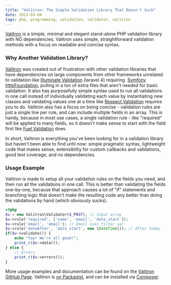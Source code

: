 ```yaml
---
title: "Valitron: The Simple Validation Library That Doesn't Suck"
date: 2013-03-04
tags: php, programming, validation, validator, valitron
---
```


[Valitron](https://github.com/vlucas/valitron) is a simple, minimal and elegant stand-alone PHP validation library with NO dependencies. Valitron uses simple, straightforward validation methods with a focus on readable and concise syntax.


### Why Another Validation Library?


[Valitron](https://github.com/vlucas/valitron) was created out of frustration with other validation libraries that have dependencies on large components from other frameworks unrelated to validation like
[Illuminate Validation](https://github.com/illuminate/validation) (laravel 4) requiring 
[Symfony HttpFoundation](http://symfony.com/doc/master/components/http_foundation/index.html), pulling in a ton of extra files that aren't needed for basic validation. It also has purposefully simple syntax used to run all validations in one call instead of individually validating each value by instantiating new classes and validating values one at a time like
[Respect Validation](https://github.com/Respect/Validation) requires you to do. Valitron also has a focus on being concise - validation rules are just a single line per rule, and can include multiple fields in an array. This is handy, because in most use cases, a single validation rule - like "required" will be applied to many fields, so it doesn't make sense to start with the field first like
[Fuel Validation](https://github.com/fuelphp/validation) does.

In short, Valitron is everything you've been looking for in a validation library but haven't been able to find until now: simple pragmatic syntax, lightweight code that makes sense, extensibility for custom callbacks and validations, good test coverage, and no dependencies.


### Usage Example

Valitron is made to setup all your validation rules on the fields you need, and then run all the validations in one call. This is better than validating the fields one-by-one, because that approach causes a lot of "if" statements and branching logic that doesn't make the resulting code any better than doing the validations by hand (which obviously sucks).


```php
<?php
$v = new Valitron\Validator($_POST); // Input array
$v->rule('required', ['name', 'email', 'date_start']);
$v->rule('email', 'email'); // Email uses filter_var
$v->rule('dateAfter', 'date_start', new \DateTime()); // After today
if($v->validate()) {
    echo "Yay! We're all good!";
    print_r($v->data());
} else {
    // Errors
    print_r($v->errors());
}
```

More usage examples and documentation can be found on the
[Valitron GitHub Page](https://github.com/vlucas/valitron). Valitron is
[on Packagist](https://packagist.org/packages/vlucas/valitron), and can be installed via
[Composer](http://getcomposer.org/).

